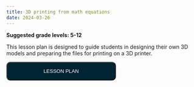 ```yaml
---
title: 3D printing from math equations
date: 2024-03-26
---
```

<p><b>Suggested grade levels: 5-12</b></p>
This lesson plan is designed to guide students in designing their own 3D models and preparing the files for printing on a 3D printer.

<a href="3D-Printing-Lesson-Plan-1.pdf" target="_blank"><button style="background:#002432;color:white;border-radius:10px;padding:15px;width:30vw;">LESSON PLAN</button></a>
